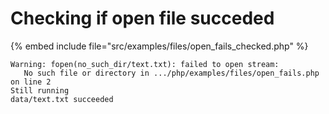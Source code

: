 # Checking if open file succeded


{% embed include file="src/examples/files/open_fails_checked.php" %}

```
Warning: fopen(no_such_dir/text.txt): failed to open stream:
   No such file or directory in .../php/examples/files/open_fails.php on line 2
Still running
data/text.txt succeeded
```


